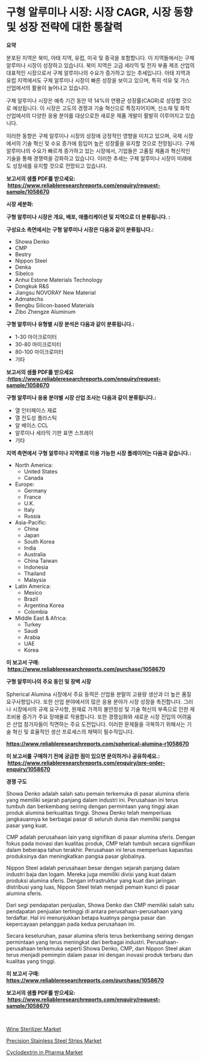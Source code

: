 <p><h1>구형 알루미나 시장: 시장 CAGR, 시장 동향 및 성장 전략에 대한 통찰력</h1></p><p><strong>요약</strong></p>
<p><p>분포된 지역은 북미, 아태 지역, 유럽, 미국 및 중국을 포함합니다. 이 지역들에서는 구체 알루미나 시장이 성장하고 있습니다. 북미 지역은 고급 세라믹 및 전자 부품 제조 산업의 대표적인 시장으로서 구체 알루미나의 수요가 증가하고 있는 추세입니다. 아태 지역과 유럽 지역에서도 구체 알루미나 시장이 빠른 성장을 보이고 있으며, 특히 석유 및 가스 산업에서의 활용이 늘어나고 있습니다. </p><p>구체 알루미나 시장은 예측 기간 동안 약 14%의 연평균 성장률(CAGR)로 성장할 것으로 예상됩니다. 이 시장은 고도의 경쟁과 기술 혁신으로 특징지어지며, 신소재 및 화학 산업에서의 다양한 응용 분야를 대상으로한 새로운 제품 개발이 활발히 이루어지고 있습니다.</p><p>이러한 동향은 구체 알루미나 시장의 성장에 긍정적인 영향을 미치고 있으며, 국제 시장에서의 기술 혁신 및 수요 증가에 힘입어 높은 성장률을 유지할 것으로 전망됩니다. 구체 알루미나의 수요가 빠르게 증가하고 있는 시장에서, 기업들은 고품질 제품과 혁신적인 기술을 통해 경쟁력을 강화하고 있습니다. 이러한 추세는 구체 알루미나 시장이 미래에도 성장세를 유지할 것으로 전망되고 있습니다.</p></p>
<p><strong>보고서의 샘플 PDF를 받으세요: &nbsp;<a href="https://www.reliableresearchreports.com/enquiry/request-sample/1058670">https://www.reliableresearchreports.com/enquiry/request-sample/1058670</a></strong></p>
<p><strong>시장 세분화:</strong></p>
<p><strong> 구형 알루미나 시장은 개요, 배포, 애플리케이션 및 지역으로 더 분류됩니다. :</strong></p>
<p><strong>구성요소 측면에서는 구형 알루미나 시장은 다음과 같이 분류됩니다.:</strong></p>
<p><ul><li>Showa Denko</li><li>CMP</li><li>Bestry</li><li>Nippon Steel</li><li>Denka</li><li>Sibelco</li><li>Anhui Estone Materials Technology</li><li>Dongkuk R&S</li><li>Jiangsu NOVORAY New Material</li><li>Admatechs</li><li>Bengbu Silicon-based Materials</li><li>Zibo Zhengze Aluminum</li></ul></p>
<p><strong> 구형 알루미나 유형별 시장 분석은 다음과 같이 분류됩니다.:</strong></p>
<p><ul><li>1-30 마이크로미터</li><li>30-80 마이크로미터</li><li>80-100 마이크로미터</li><li>기타</li></ul></p>
<p><strong>보고서의 샘플 PDF를 받으세요 :<a href="https://www.reliableresearchreports.com/enquiry/request-sample/1058670">https://www.reliableresearchreports.com/enquiry/request-sample/1058670</a></strong></p>
<p><strong> 구형 알루미나 응용 분야별 시장 산업 조사는 다음과 같이 분류됩니다.:</strong></p>
<p><ul><li>열 인터페이스 재료</li><li>열 전도성 플라스틱</li><li>알 베이스 CCL</li><li>알루미나 세라믹 기판 표면 스프레이</li><li>기타</li></ul></p>
<p><strong>지역 측면에서 구형 알루미나 지역별로 이용 가능한 시장 플레이어는 다음과 같습니다.:</strong></p>
<p><ul>
    <li>
        North America:
        <ul>
            <li>United States</li>
            <li>Canada</li>
        </ul>
    </li>
    <li>
        Europe:
        <ul>
            <li>Germany</li>
            <li>France</li>
            <li>U.K.</li>
            <li>Italy</li>
            <li>Russia</li>
        </ul>
    </li>
    <li>
        Asia-Pacific:
        <ul>
            <li>China</li>
            <li>Japan</li>
            <li>South Korea</li>
            <li>India</li>
            <li>Australia</li>
            <li>China Taiwan</li>
            <li>Indonesia</li>
            <li>Thailand</li>
            <li>Malaysia</li>
        </ul>
    </li>
    <li>
        Latin America:
        <ul>
            <li>Mexico</li>
            <li>Brazil</li>
            <li>Argentina Korea</li>
            <li>Colombia</li>
        </ul>
    </li>
    <li>
        Middle East & Africa:
        <ul>
            <li>Turkey</li>
            <li>Saudi</li>
            <li>Arabia</li>
            <li>UAE</li>
            <li>Korea</li>
        </ul>
    </li>
    </ul></p>
<p><strong>이 보고서 구매: &nbsp;<a href="https://www.reliableresearchreports.com/purchase/1058670">https://www.reliableresearchreports.com/purchase/1058670</a></strong></p>
<p><strong>구형 알루미나의 주요 동인 및 장벽 시장</strong></p>
<p><p>Spherical Alumina 시장에서 주요 동력은 산업용 분말의 고용량 생산과 더 높은 품질 요구사항입니다. 또한 산업 분야에서의 많은 응용 분야가 시장 성장을 촉진합니다. 그러나 시장에서의 규제 요구사항, 원재료 가격의 불안정성 및 기술 혁신의 부족으로 인한 제조비용 증가가 주요 장애물로 작용합니다. 또한 경쟁심화와 새로운 시장 진입의 어려움은 산업 참가자들이 직면하는 주요 도전입니다. 이러한 문제들을 극복하기 위해서는 기술 혁신 및 효율적인 생산 프로세스의 채택이 필수적입니다.</p></p>
<p><strong><a href="https://www.reliableresearchreports.com/spherical-alumina-r1058670">https://www.reliableresearchreports.com/spherical-alumina-r1058670</a></strong></p>
<p><strong>이 보고서를 구매하기 전에 궁금한 점이 있으면 문의하거나 공유하세요.: &nbsp;<a href="https://www.reliableresearchreports.com/enquiry/pre-order-enquiry/1058670">https://www.reliableresearchreports.com/enquiry/pre-order-enquiry/1058670</a></strong></p>
<p><strong>경쟁 구도</strong></p>
<p><p>Showa Denko adalah salah satu pemain terkemuka di pasar alumina sferis yang memiliki sejarah panjang dalam industri ini. Perusahaan ini terus tumbuh dan berkembang seiring dengan permintaan yang tinggi akan produk alumina berkualitas tinggi. Showa Denko telah memperluas jangkauannya ke berbagai pasar di seluruh dunia dan memiliki pangsa pasar yang kuat.</p><p>CMP adalah perusahaan lain yang signifikan di pasar alumina sferis. Dengan fokus pada inovasi dan kualitas produk, CMP telah tumbuh secara signifikan dalam beberapa tahun terakhir. Perusahaan ini terus memperluas kapasitas produksinya dan meningkatkan pangsa pasar globalnya.</p><p>Nippon Steel adalah perusahaan besar dengan sejarah panjang dalam industri baja dan logam. Mereka juga memiliki divisi yang kuat dalam produksi alumina sferis. Dengan infrastruktur yang kuat dan jaringan distribusi yang luas, Nippon Steel telah menjadi pemain kunci di pasar alumina sferis.</p><p>Dari segi pendapatan penjualan, Showa Denko dan CMP memiliki salah satu pendapatan penjualan tertinggi di antara perusahaan-perusahaan yang terdaftar. Hal ini menunjukkan betapa kuatnya pangsa pasar dan kepercayaan pelanggan pada kedua perusahaan ini.</p><p>Secara keseluruhan, pasar alumina sferis terus berkembang seiring dengan permintaan yang terus meningkat dari berbagai industri. Perusahaan-perusahaan terkemuka seperti Showa Denko, CMP, dan Nippon Steel akan terus menjadi pemimpin dalam pasar ini dengan inovasi produk terbaru dan kualitas yang tinggi.</p></p>
<p><strong>이 보고서 구매: &nbsp; <a href="https://www.reliableresearchreports.com/purchase/1058670">https://www.reliableresearchreports.com/purchase/1058670</a></strong></p>
<p><strong>보고서의 샘플 PDF를 받으세요: &nbsp;<a href="https://www.reliableresearchreports.com/enquiry/request-sample/1058670">https://www.reliableresearchreports.com/enquiry/request-sample/1058670</a></strong><strong></strong></p>
<p>&nbsp;</p>
<p><p><a href="https://github.com/Sinjinluong3e0awx2m195k76/Market-Research-Report-List-2/blob/main/wine-sterilizer-market.md">Wine Sterilizer Market</a></p><p><a href="https://gamy-alyssum-396.notion.site/Precision-Stainless-Steel-Strips-Market-Trends-and-Market-Analysis-forecasted-for-period-2024-2031-9e35b1c48b6a4d599c059cb03ec27db1">Precision Stainless Steel Strips Market</a></p><p><a href="https://natural-crush-b99.notion.site/Cyclodextrin-in-Pharma-Market-Size-CAGR-Trends-2024-2030-c05f5d7fe7b741a5ab62ee0e41782155">Cyclodextrin in Pharma Market</a></p></p>